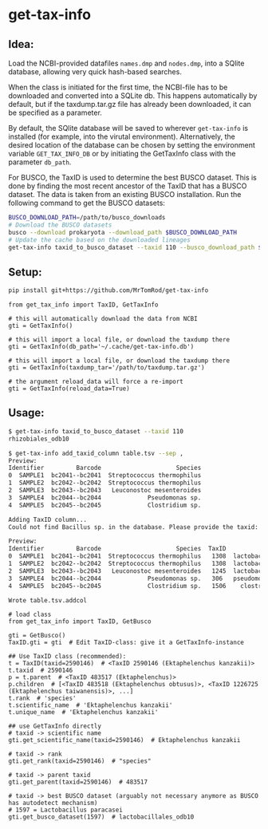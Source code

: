 # get-tax-info

## Idea:

Load the NCBI-provided datafiles `names.dmp` and `nodes.dmp`, into a SQlite database, allowing very quick hash-based
searches.

When the class is initiated for the first time, the NCBI-file has to be downloaded and converted into a SQLite db.
This happens automatically by default, but if the taxdump.tar.gz file has already been downloaded, it can be specified
as a parameter.

By default, the SQlite database will be saved to wherever `get-tax-info` is installed (for example, into the virutal
environment). Alternatively, the desired location of the database can be chosen by setting the environment
variable `GET_TAX_INFO_DB` or by initiating the GetTaxInfo class with the parameter `db_path`.

For BUSCO, the TaxID is used to determine the best BUSCO dataset. This is done by finding the most recent ancestor of 
the TaxID that has a BUSCO dataset. The data is taken from an existing BUSCO installation. Run the following command to
get the BUSCO datasets:

```bash
BUSCO_DOWNLOAD_PATH=/path/to/busco_downloads
# Download the BUSCO datasets
busco --download prokaryota --download_path $BUSCO_DOWNLOAD_PATH
# Update the cache based on the downloaded lineages
get-tax-info taxid_to_busco_dataset --taxid 110 --busco_download_path $BUSCO_DOWNLOAD_PATH
``` 


## Setup:

```bash
pip install git+https://github.com/MrTomRod/get-tax-info
```

```python3
from get_tax_info import TaxID, GetTaxInfo

# this will automatically download the data from NCBI
gti = GetTaxInfo()

# this will import a local file, or download the taxdump there
gti = GetTaxInfo(db_path='~/.cache/get-tax-info.db')

# this will import a local file, or download the taxdump there
gti = GetTaxInfo(taxdump_tar='/path/to/taxdump.tar.gz')

# the argument reload_data will force a re-import
gti = GetTaxInfo(reload_data=True)

```

## Usage:

```bash
$ get-tax-info taxid_to_busco_dataset --taxid 110
rhizobiales_odb10

$ get-tax-info add_taxid_column table.tsv --sep ,
Preview:
Identifier         Barcode                     Species
0  SAMPLE1  bc2041--bc2041  Streptococcus thermophilus
1  SAMPLE2  bc2042--bc2042  Streptococcus thermophilus
2  SAMPLE3  bc2043--bc2043   Leuconostoc mesenteroides
3  SAMPLE4  bc2044--bc2044             Pseudomonas sp.
4  SAMPLE5  bc2045--bc2045             Clostridium sp.

Adding TaxID column...
Could not find Bacillus sp. in the database. Please provide the taxid: 1409

Preview:
Identifier         Barcode                     Species  TaxID          BUSCO_dataset
0  SAMPLE1  bc2041--bc2041  Streptococcus thermophilus   1308  lactobacillales_odb10
1  SAMPLE2  bc2042--bc2042  Streptococcus thermophilus   1308  lactobacillales_odb10
2  SAMPLE3  bc2043--bc2043   Leuconostoc mesenteroides   1245  lactobacillales_odb10
3  SAMPLE4  bc2044--bc2044             Pseudomonas sp.   306   pseudomonadales_odb10
4  SAMPLE5  bc2045--bc2045             Clostridium sp.   1506    clostridiales_odb10

Wrote table.tsv.addcol
```

```python3
# load class
from get_tax_info import TaxID, GetBusco

gti = GetBusco()
TaxID.gti = gti  # Edit TaxID-class: give it a GetTaxInfo-instance

## Use TaxID class (recommended):
t = TaxID(taxid=2590146)  # <TaxID 2590146 (Ektaphelenchus kanzakii)>
t.taxid  # 2590146
p = t.parent  # <TaxID 483517 (Ektaphelenchus)>
p.children  # [<TaxID 483518 (Ektaphelenchus obtusus)>, <TaxID 1226725 (Ektaphelenchus taiwanensis)>, ...]
t.rank  # 'species'
t.scientific_name  # 'Ektaphelenchus kanzakii'
t.unique_name  # 'Ektaphelenchus kanzakii'

## use GetTaxInfo directly
# taxid -> scientific name
gti.get_scientific_name(taxid=2590146)  # Ektaphelenchus kanzakii

# taxid -> rank
gti.get_rank(taxid=2590146)  # "species"

# taxid -> parent taxid
gti.get_parent(taxid=2590146)  # 483517

# taxid -> best BUSCO dataset (arguably not necessary anymore as BUSCO has autodetect mechanism)
# 1597 = Lactobacillus paracasei
gti.get_busco_dataset(1597)  # lactobacillales_odb10
```